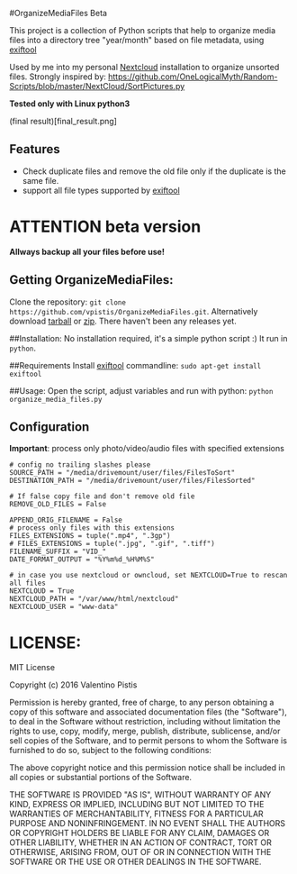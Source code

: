 #OrganizeMediaFiles Beta

This project is a collection of Python scripts that help to organize media
files into a directory tree "year/month" based on file metadata, using [exiftool](http://www.sno.phy.queensu.ca/~phil/exiftool/)

Used by me into my personal [Nextcloud](https://www.nextcloud.com) installation to organize unsorted files.
Strongly inspired by: https://github.com/OneLogicalMyth/Random-Scripts/blob/master/NextCloud/SortPictures.py

**Tested only with Linux python3**

(final result)[final_result.png]

## Features
+ Check duplicate files and remove the old file only if the duplicate is the same file.
+ support all file types supported by [exiftool](http://www.sno.phy.queensu.ca/~phil/exiftool/)

# ATTENTION beta version
**Allways backup all your files before use!**

## Getting OrganizeMediaFiles:
Clone the repository: `git clone https://github.com/vpistis/OrganizeMediaFiles.git`.
Alternatively download [tarball](https://github.com/vpistis/OrganizeMediaFiles/tarball/master) or [zip](https://github.com/vpistis/OrganizeMediaFiles/archive/master.zip). There haven't been any releases yet.

##Installation:
No installation required, it's a simple python script :) It run in `python`.

##Requirements
Install [exiftool](http://www.sno.phy.queensu.ca/~phil/exiftool/) commandline:
`sudo apt-get install exiftool`

##Usage:
Open the script, adjust variables and run with python:
`python organize_media_files.py`

## Configuration
**Important**: process only photo/video/audio files with specified extensions
```
# config no trailing slashes please
SOURCE_PATH = "/media/drivemount/user/files/FilesToSort"
DESTINATION_PATH = "/media/drivemount/user/files/FilesSorted"

# If false copy file and don't remove old file
REMOVE_OLD_FILES = False

APPEND_ORIG_FILENAME = False
# process only files with this extensions
FILES_EXTENSIONS = tuple(".mp4", ".3gp")
# FILES_EXTENSIONS = tuple(".jpg", ".gif", ".tiff")
FILENAME_SUFFIX = "VID_"
DATE_FORMAT_OUTPUT = "%Y%m%d_%H%M%S"

# in case you use nextcloud or owncloud, set NEXTCLOUD=True to rescan all files
NEXTCLOUD = True
NEXTCLOUD_PATH = "/var/www/html/nextcloud"
NEXTCLOUD_USER = "www-data"

```

# LICENSE:
MIT License

Copyright (c) 2016 Valentino Pistis

Permission is hereby granted, free of charge, to any person obtaining a copy
of this software and associated documentation files (the "Software"), to deal
in the Software without restriction, including without limitation the rights
to use, copy, modify, merge, publish, distribute, sublicense, and/or sell
copies of the Software, and to permit persons to whom the Software is
furnished to do so, subject to the following conditions:

The above copyright notice and this permission notice shall be included in all
copies or substantial portions of the Software.

THE SOFTWARE IS PROVIDED "AS IS", WITHOUT WARRANTY OF ANY KIND, EXPRESS OR
IMPLIED, INCLUDING BUT NOT LIMITED TO THE WARRANTIES OF MERCHANTABILITY,
FITNESS FOR A PARTICULAR PURPOSE AND NONINFRINGEMENT. IN NO EVENT SHALL THE
AUTHORS OR COPYRIGHT HOLDERS BE LIABLE FOR ANY CLAIM, DAMAGES OR OTHER
LIABILITY, WHETHER IN AN ACTION OF CONTRACT, TORT OR OTHERWISE, ARISING FROM,
OUT OF OR IN CONNECTION WITH THE SOFTWARE OR THE USE OR OTHER DEALINGS IN THE
SOFTWARE.
